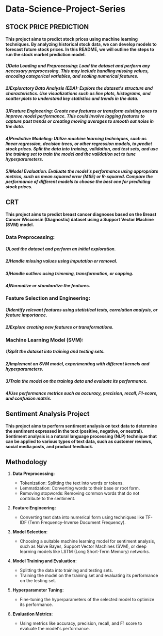 # Data-Science-Project-Series

## STOCK PRICE PREDICTION
#### This project aims to predict stock prices using machine learning techniques. By analyzing historical stock data, we can develop models to forecast future stock prices. In this README, we will outline the steps to run the stock market prediction model.
##### 1)Data Loading and Preprocessing: Load the dataset and perform any necessary preprocessing. This may include handling missing values, encoding categorical variables, and scaling numerical features.
##### 2)Exploratory Data Analysis (EDA): Explore the dataset's structure and characteristics. Use visualizations such as line plots, histograms, and scatter plots to understand key statistics and trends in the data.
##### 3)Feature Engineering: Create new features or transform existing ones to improve model performance. This could involve lagging features to capture past trends or creating moving averages to smooth out noise in the data.
##### 4)Predictive Modeling: Utilize machine learning techniques, such as linear regression, decision trees, or other regression models, to predict stock prices. Split the data into training, validation, and test sets, and use the training set to train the model and the validation set to tune hyperparameters.
##### 5)Model Evaluation: Evaluate the model's performance using appropriate metrics, such as mean squared error (MSE) or R-squared. Compare the performance of different models to choose the best one for predicting stock prices.


## CRT
#### This project aims to predict breast cancer diagnoses based on the Breast Cancer Wisconsin (Diagnostic) dataset using a Support Vector Machine (SVM) model.
### Data Preprocessing:
##### 1)Load the dataset and perform an initial exploration.
##### 2)Handle missing values using imputation or removal.
##### 3)Handle outliers using trimming, transformation, or capping.
##### 4)Normalize or standardize the features.
### Feature Selection and Engineering:
##### 1)Identify relevant features using statistical tests, correlation analysis, or feature importance.
##### 2)Explore creating new features or transformations.
### Machine Learning Model (SVM):
##### 1)Split the dataset into training and testing sets.
##### 2)Implement an SVM model, experimenting with different kernels and hyperparameters.
##### 3)Train the model on the training data and evaluate its performance.
##### 4)Use performance metrics such as accuracy, precision, recall, F1-score, and confusion matrix.


## Sentiment Analysis Project

#### This project aims to perform sentiment analysis on text data to determine the sentiment expressed in the text (positive, negative, or neutral). Sentiment analysis is a natural language processing (NLP) technique that can be applied to various types of text data, such as customer reviews, social media posts, and product feedback.

## Methodology
1. **Data Preprocessing:** 
   - Tokenization: Splitting the text into words or tokens.
   - Lemmatization: Converting words to their base or root form.
   - Removing stopwords: Removing common words that do not contribute to the sentiment.

2. **Feature Engineering:** 
   - Converting text data into numerical form using techniques like TF-IDF (Term Frequency-Inverse Document Frequency).

3. **Model Selection:** 
   - Choosing a suitable machine learning model for sentiment analysis, such as Naive Bayes, Support Vector Machines (SVM), or deep learning models like LSTM (Long Short-Term Memory) networks.

4. **Model Training and Evaluation:** 
   - Splitting the data into training and testing sets.
   - Training the model on the training set and evaluating its performance on the testing set.

5. **Hyperparameter Tuning:** 
   - Fine-tuning the hyperparameters of the selected model to optimize its performance.

6. **Evaluation Metrics:** 
   - Using metrics like accuracy, precision, recall, and F1 score to evaluate the model's performance.

